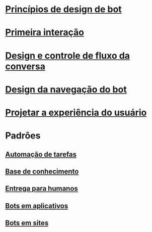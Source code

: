 # [Princípios de design de bot](../bot-service-design-principles.md)
# [Primeira interação](../bot-service-design-first-interaction.md)
# [Design e controle de fluxo da conversa](../bot-service-design-conversation-flow.md)
# [Design da navegação do bot](../bot-service-design-navigation.md)
# [Projetar a experiência do usuário](../bot-service-design-user-experience.md)
# Padrões
## [Automação de tarefas](../bot-service-design-pattern-task-automation.md)
## [Base de conhecimento](../bot-service-design-pattern-knowledge-base.md)
## [Entrega para humanos](../bot-service-design-pattern-handoff-human.md)
## [Bots em aplicativos](../bot-service-design-pattern-embed-app.md)
## [Bots em sites](../bot-service-design-pattern-embed-web-site.md)
